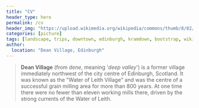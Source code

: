 ```yaml
---
title: "CV"
header_type: hero
permalink: /cv
header_img: "https://upload.wikimedia.org/wikipedia/commons/thumb/8/82/Well_Court%2C_Dean_Village%2C_Edinburgh_%2844485996381%29.jpg/800px-Well_Court%2C_Dean_Village%2C_Edinburgh_%2844485996381%29.jpg"
categories: [picture]
tags: [landscape, trips, downtown, edinburgh, kramdown, bootstrap, wikipedia, demo, image]
author:
  location: "Dean Village, Edinburgh"
---
```



> **Dean Village** (from *dene*, meaning '*deep valley*') is a former village immediately northwest of the city centre of Edinburgh, Scotland. It was known as the "Water of Leith Village" and was the centre of a successful grain milling area for more than 800 years. At one time there were no fewer than eleven working mills there, driven by the strong currents of the Water of Leith.
